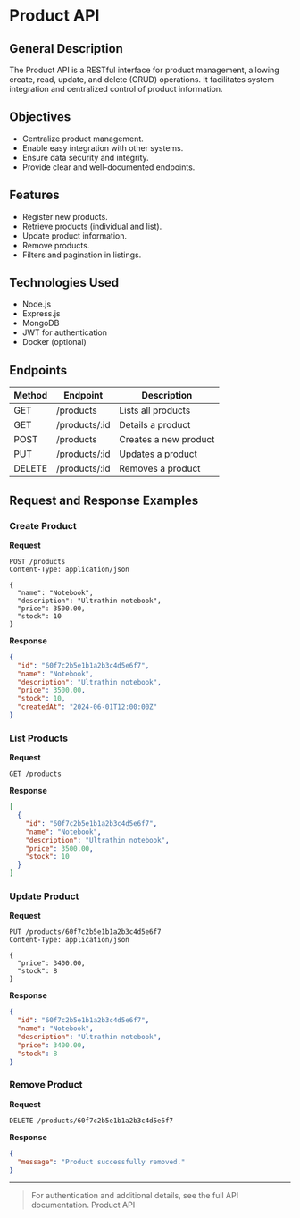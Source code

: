 # Product API

## General Description

The Product API is a RESTful interface for product management, allowing create, read, update, and delete (CRUD) operations. It facilitates system integration and centralized control of product information.

## Objectives

- Centralize product management.
- Enable easy integration with other systems.
- Ensure data security and integrity.
- Provide clear and well-documented endpoints.

## Features

- Register new products.
- Retrieve products (individual and list).
- Update product information.
- Remove products.
- Filters and pagination in listings.

## Technologies Used

- Node.js
- Express.js
- MongoDB
- JWT for authentication
- Docker (optional)

## Endpoints

| Method | Endpoint         | Description                |
|--------|-----------------|----------------------------|
| GET    | /products       | Lists all products         |
| GET    | /products/:id   | Details a product          |
| POST   | /products       | Creates a new product      |
| PUT    | /products/:id   | Updates a product          |
| DELETE | /products/:id   | Removes a product          |

## Request and Response Examples

### Create Product

**Request**
```http
POST /products
Content-Type: application/json

{
  "name": "Notebook",
  "description": "Ultrathin notebook",
  "price": 3500.00,
  "stock": 10
}
```

**Response**
```json
{
  "id": "60f7c2b5e1b1a2b3c4d5e6f7",
  "name": "Notebook",
  "description": "Ultrathin notebook",
  "price": 3500.00,
  "stock": 10,
  "createdAt": "2024-06-01T12:00:00Z"
}
```

### List Products

**Request**
```http
GET /products
```

**Response**
```json
[
  {
    "id": "60f7c2b5e1b1a2b3c4d5e6f7",
    "name": "Notebook",
    "description": "Ultrathin notebook",
    "price": 3500.00,
    "stock": 10
  }
]
```

### Update Product

**Request**
```http
PUT /products/60f7c2b5e1b1a2b3c4d5e6f7
Content-Type: application/json

{
  "price": 3400.00,
  "stock": 8
}
```

**Response**
```json
{
  "id": "60f7c2b5e1b1a2b3c4d5e6f7",
  "name": "Notebook",
  "description": "Ultrathin notebook",
  "price": 3400.00,
  "stock": 8
}
```

### Remove Product

**Request**
```http
DELETE /products/60f7c2b5e1b1a2b3c4d5e6f7
```

**Response**
```json
{
  "message": "Product successfully removed."
}
```

---

> For authentication and additional details, see the full API documentation.
 Product API